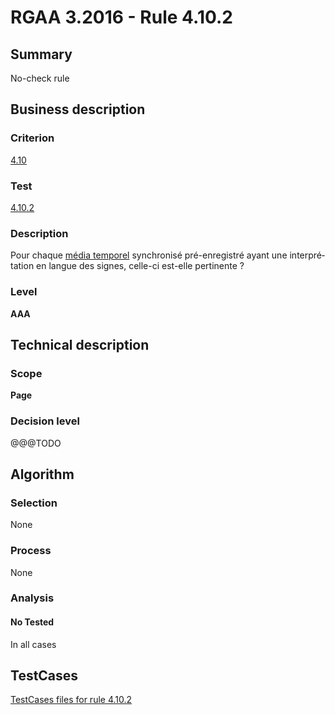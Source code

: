 # RGAA 3.2016 - Rule 4.10.2

## Summary
No-check rule


## Business description

### Criterion
[4.10](http://references.modernisation.gouv.fr/rgaa-accessibilite/2016/criteres.html#crit-4-10)

### Test
[4.10.2](http://references.modernisation.gouv.fr/rgaa-accessibilite/2016/criteres.html#test-4-10-2)

### Description
<div lang="fr">Pour chaque <a href="http://references.modernisation.gouv.fr/rgaa-accessibilite/2016/glossaire.html#mdia-temporel-type-son-vido-et-synchronis">m&#xE9;dia temporel</a> synchronis&#xE9; pr&#xE9;-enregistr&#xE9; ayant une interpr&#xE9;tation en langue des signes, celle-ci est-elle pertinente&nbsp;?</div>

### Level
**AAA**


## Technical description

### Scope
**Page**

### Decision level
@@@TODO


## Algorithm

### Selection
None

### Process
None

### Analysis

#### No Tested
In all cases


##  TestCases

[TestCases files for rule 4.10.2](https://github.com/Asqatasun/Asqatasun/tree/develop/rules/rules-rgaa3.2016/src/test/resources/testcases/rgaa32016/Rgaa32016Rule041002/)


